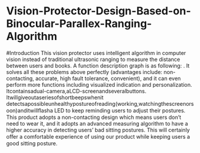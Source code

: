 # Vision-Protector-Design-Based-on-Binocular-Parallex-Ranging-Algorithm
#Introduction
This vision protector uses intelligent algorithm in computer vision instead of traditional ultrasonic ranging to measure the distance between users and books. A function description graph is as following:
. It solves all these problems above perfectly (advantages include: non-contacting, accurate, high fault tolerance, convenient), and it can even perform more functions including visualized indication and personalization. Itcontainsadual-camera,aLCD-screenandseveralbuttons. Itwillgiveoutaseriesofshortbeepswhenit detectsapossibleunhealthypostureofreading(working,watchingthescreenorsoon)anditwillﬂasha LED to keep reminding users to adjust their postures. This product adopts a non-contacting design which means users don’t need to wear it, and it adopts an advanced measuring algorithm to have a higher accuracy in detecting users’ bad sitting postures. This will certainly oﬀer a comfortable experience of using our product while keeping users a good sitting posture.
